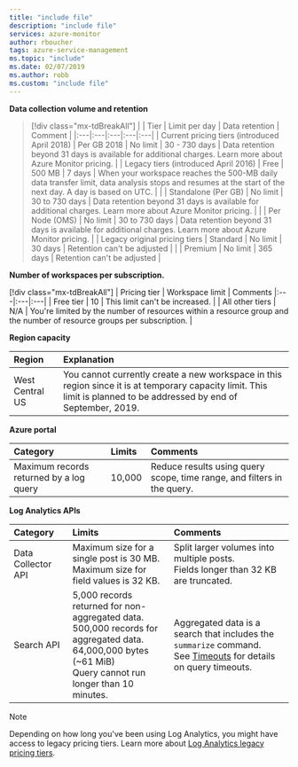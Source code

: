 ```yaml
---
title: "include file" 
description: "include file" 
services: azure-monitor
author: rboucher
tags: azure-service-management
ms.topic: "include"
ms.date: 02/07/2019
ms.author: robb
ms.custom: "include file"
---
```



**Data collection volume and retention** 


> [!div class="mx-tdBreakAll"]
> |    | Tier | Limit per day | Data retention | Comment |
> |:---|:---|:---|:---|:---|
> | Current pricing tiers (introduced April 2018) | Per GB 2018 | No limit | 30 - 730 days | Data retention beyond 31 days is available for additional charges. Learn more about Azure Monitor pricing. |
> | Legacy tiers (introduced April 2016) | Free | 500 MB | 7 days | When your workspace reaches the 500-MB daily data transfer limit, data analysis stops and resumes at the start of the next day. A day is based on UTC. |
> | | Standalone (Per GB) | No limit | 30 to 730 days | Data retention beyond 31 days is available for additional charges. Learn more about Azure Monitor pricing. |
> | | Per Node (OMS) | No limit | 30 to 730 days | Data retention beyond 31 days is available for additional charges. Learn more about Azure Monitor pricing. |
> | Legacy original pricing tiers | Standard | No limit | 30 days  | Retention can't be adjusted |
> | | Premium  | No limit | 365 days | Retention can't be adjusted |


**Number of workspaces per subscription.**

[!div class="mx-tdBreakAll"]
| Pricing tier    | Workspace limit | Comments
|:---|:---|:---|
| Free tier  | 10 | This limit can't be increased. |
| All other tiers | N/A | You're limited by the number of resources within a resource group and the number of resource groups per subscription. | 

**Region capacity**

| Region | Explanation |
|:---|:---|
| West Central US | You cannot currently create a new workspace in this region since it is at temporary capacity limit. This limit is planned to be addressed by end of September, 2019. |

**Azure portal**

| Category | Limits | Comments |
|:---|:---|:---|
| Maximum records returned by a log query | 10,000 | Reduce results using query scope, time range, and filters in the query. |

**Log Analytics APIs**

| Category | Limits | Comments |
|:---|:---|:---|
| Data Collector API | Maximum size for a single post is 30 MB.<br>Maximum size for field values is 32 KB. | Split larger volumes into multiple posts.<br>Fields longer than 32 KB are truncated. |
| Search API | 5,000 records returned for non-aggregated data.<br>500,000 records for aggregated data.<br>64,000,000 bytes (~61 MiB)<br>Query cannot run longer than 10 minutes. | Aggregated data is a search that includes the `summarize` command.<br>See [Timeouts](https://dev.loganalytics.io/documentation/Using-the-API/Timeouts) for details on query timeouts.  |


>[!NOTE]
>Depending on how long you've been using Log Analytics, you might have access to legacy pricing tiers. Learn more about [Log Analytics legacy pricing tiers](https://docs.microsoft.com/azure/azure-monitor/platform/manage-cost-storage#legacy-pricing-tiers). 